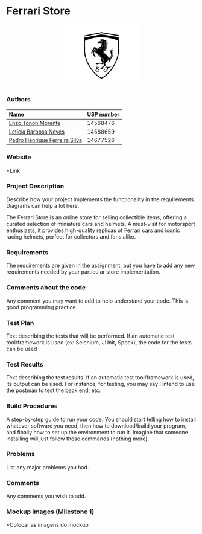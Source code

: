 # Ferrari Store

<p align="center">
  <img width="200" src="ferrari.jpg">
</p>

### Authors
| Name                                                       | USP number |
| :--------------------------------------------------------- | :--------- |
| [Enzo Tonon Morente](https://github.com/EnzoTM)     | 14568476   |
| [Letícia Barbosa Neves](https://github.com/LeticiaBN) | 14588659   |
| [Pedro Henrique Ferreira Silva](https://github.com/pedrohfsilva)  | 14677526   |

### Website

*Link

### Project Description

Describe how your project implements the functionality in the requirements. Diagrams can help a lot here.

The Ferrari Store is an online store for selling collectible items, offering a curated selection of miniature cars and helmets. A must-visit for motorsport enthusiasts, it provides high-quality replicas of Ferrari cars and iconic racing helmets, perfect for collectors and fans alike.

### Requirements

The requirements are given in the assignment, but you have to add any new requirements needed by your particular store implementation.

### Comments about the code

Any comment you may want to add to help understand your code. This is good programming practice.

### Test Plan

Text describing the tests that will be performed. If an automatic test tool/framework is used (ex: Selenium, JUnit, Spock), the code for the tests can be used

### Test Results

Text describing the test results. If an automatic test tool/framework is used, its output can be used.
For instance, for testing, you may say I intend to use the postman to test the back end, etc.

### Build Procedures

A step-by-step guide to run your code. You should start telling how to install whatever software you need, then how to download/build your program, and finally how to set up the environment to run it. Imagine that someone installing will just follow these commands (nothing more).

### Problems
List any major problems you had.

### Comments
Any comments you wish to add.

### Mockup images (Milestone 1)

*Colocar as imagens do mockup




